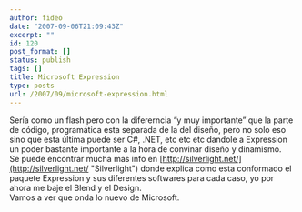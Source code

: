 ```yaml
---
author: fideo
date: "2007-09-06T21:09:43Z"
excerpt: ""
id: 120
post_format: []
status: publish
tags: []
title: Microsoft Expression
type: posts
url: /2007/09/microsoft-expression.html
---
```

Sería como un flash pero con la difererncia “y muy importante” que la parte de código, programática esta separada de la del diseño, pero no solo eso sino que esta última puede ser C#, .NET, etc etc etc dandole a Expression un poder bastante importante a la hora de convinar diseño y dinamismo.  
Se puede encontrar mucha mas info en [http://silverlight.net/](http://silverlight.net/ "Silverlight") donde explica como esta conformado el paquete Expression y sus diferentes softwares para cada caso, yo por ahora me baje el Blend y el Design.  
Vamos a ver que onda lo nuevo de Microsoft.
